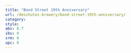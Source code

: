```yaml
---
title: "Bond Street 19th Anniversary"
url: /deschutes-brewery/bond-street-19th-anniversary/
category: 
style: 
abv: 8.7
ibu: 0
srm: 0
upc: 0
---
```


